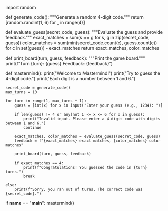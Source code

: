 import random

def generate_code():
    """Generate a random 4-digit code."""
    return [random.randint(1, 6) for _ in range(4)]

def evaluate_guess(secret_code, guess):
    """Evaluate the guess and provide feedback."""
    exact_matches = sum(s == g for s, g in zip(secret_code, guess))
    color_matches = sum(min(secret_code.count(c), guess.count(c)) for c in set(guess)) - exact_matches
    return exact_matches, color_matches

def print_board(turn, guess, feedback):
    """Print the game board."""
    print(f"Turn {turn}: {guess}  Feedback: {feedback}")

def mastermind():
    print("Welcome to Mastermind!")
    print("Try to guess the 4-digit code.")
    print("Each digit is a number between 1 and 6.")

    secret_code = generate_code()
    max_turns = 10

    for turn in range(1, max_turns + 1):
        guess = [int(x) for x in input("Enter your guess (e.g., 1234): ")]
        
        if len(guess) != 4 or any(not 1 <= x <= 6 for x in guess):
            print("Invalid input. Please enter a 4-digit code with digits between 1 and 6.")
            continue

        exact_matches, color_matches = evaluate_guess(secret_code, guess)
        feedback = f"{exact_matches} exact matches, {color_matches} color matches"

        print_board(turn, guess, feedback)

        if exact_matches == 4:
            print(f"Congratulations! You guessed the code in {turn} turns.")
            break

    else:
        print(f"Sorry, you ran out of turns. The correct code was {secret_code}.")

if __name__ == "__main__":
    mastermind()
